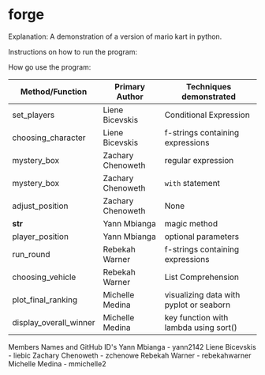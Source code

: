 # forge

Explanation:
A demonstration of a version of mario kart in python.

Instructions on how to run the program:

How go use the program:

| Method/Function  | Primary Author | Techniques demonstrated |
| ------------- | ------------- | ------------- |
| set_players  | Liene Bicevskis  | Conditional Expression  |
| choosing_character  | Liene Bicevskis  | f-strings containing expressions |
| mystery_box  | Zachary Chenoweth  | regular expression  |
| mystery_box | Zachary Chenoweth  | `with` statement  |
| adjust_position | Zachary Chenoweth | None |
| __str__  | Yann Mbianga  | magic method  |
| player_position  | Yann Mbianga  | optional parameters  |
| run_round | Rebekah Warner  | f-strings containing expressions  |
| choosing_vehicle  | Rebekah Warner  | List Comprehension  |
| plot_final_ranking  | Michelle Medina  | visualizing data with pyplot or seaborn  |
| display_overall_winner  | Michelle Medina  | key function with lambda using sort()  |

Members Names and GitHub ID's
Yann Mbianga - yann2142
Liene Bicevskis - liebic
Zachary Chenoweth - zchenowe
Rebekah Warner - rebekahwarner
Michelle Medina - mmichelle2
